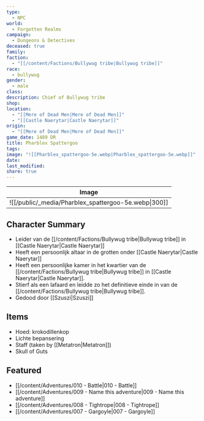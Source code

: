 ```yaml
---
type:
  - NPC
world:
  - Forgotten Realms
campaign:
  - Dungeons & Detectives
deceased: true
family: 
faction:
  - "[[/content/Factions/Bullywug tribe|Bullywug tribe]]"
race:
  - bullywug
gender:
  - male
class: 
description: Chief of Bullywug tribe
shop: 
location:
  - "[[Mere of Dead Men|Mere of Dead Men]]"
  - "[[Castle Naerytar|Castle Naerytar]]"
origin:
  - "[[Mere of Dead Men|Mere of Dead Men]]"
game_date: 1489 DR
title: Pharblex Spattergoo
tags: 
image: "![[Pharblex_spattergoo-5e.webp|Pharblex_spattergoo-5e.webp]]"
date: 
last_modified: 
share: true
---
```


| Image                                               |
| --------------------------------------------------- |
| ![[/public/_media/Pharblex_spattergoo-5e.webp\|300]] |

## Character Summary
- Leider van de [[/content/Factions/Bullywug tribe|Bullywug tribe]] in [[Castle Naerytar|Castle Naerytar]]
- Heeft een persoonlijk altaar in de grotten onder [[Castle Naerytar|Castle Naerytar]]
- Heeft een persoonlijke kamer in het kwartier van de  [[/content/Factions/Bullywug tribe|Bullywug tribe]] in [[Castle Naerytar|Castle Naerytar]].
- Stierf als een lafaard en leidde zo het definitieve einde in van de [[/content/Factions/Bullywug tribe|Bullywug tribe]].
- Gedood door [[Szuszi|Szuszi]]
## Items
- Hoed: krokodillenkop
- Lichte bepansering
- Staff (taken by [[Metatron|Metatron]])
- Skull of Guts
## Featured
- [[/content/Adventures/010 - Battle|010 - Battle]]
- [[/content/Adventures/009 - Name this adventure|009 - Name this adventure]]
- [[/content/Adventures/008 - Tightrope|008 - Tightrope]]
- [[/content/Adventures/007 - Gargoyle|007 - Gargoyle]]





